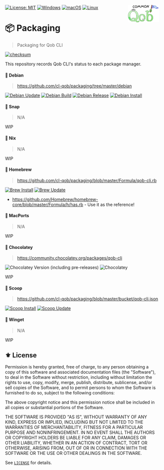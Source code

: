 [![License: MIT](https://img.shields.io/badge/License-MIT-green.svg)](https://opensource.org/licenses/MIT)
[![Windows](https://img.shields.io/badge/-Windows-lightblue?logo=windows&style=flat&logoColor=blue)](#)
[![macOS](https://img.shields.io/badge/-macOS-lightgrey?logo=apple&style=flat&logoColor=white)](#)
[![Linux](https://img.shields.io/badge/-Linux-fcc624?logo=linux&style=flat&logoColor=black)](#)
<a href="#"><img align="right" src="https://raw.githubusercontent.com/cl-qob/cli/master/docs/static/logo.png" width="20%"></a>
# 📦 Packaging
> Packaging for Qob CLI

[![checksum](https://github.com/cl-qob/packaging/actions/workflows/checksum.yml/badge.svg)](https://github.com/cl-qob/packaging/actions/workflows/checksum.yml)

This repository records Qob CLI's status to each package manager.

#### 🧪 Debian
> https://github.com/cl-qob/packaging/tree/master/debian

[![Debian Update](https://github.com/cl-qob/packaging/actions/workflows/debian_update.yml/badge.svg)](https://github.com/cl-qob/packaging/actions/workflows/debian_update.yml)
[![Debian Build](https://github.com/cl-qob/packaging/actions/workflows/debian_build.yml/badge.svg)](https://github.com/cl-qob/packaging/actions/workflows/debian_build.yml)
[![Debian Release](https://github.com/cl-qob/packaging/actions/workflows/debian_release.yml/badge.svg)](https://github.com/cl-qob/packaging/actions/workflows/debian_release.yml)
[![Debian Install](https://github.com/cl-qob/packaging/actions/workflows/debian_install.yml/badge.svg)](https://github.com/cl-qob/packaging/actions/workflows/debian_install.yml)

#### 🧪 Snap
> N/A

WIP

#### 🧪 Nix
> N/A

WIP

#### 🧪 Homebrew
> https://github.com/cl-qob/packaging/blob/master/Formula/qob-cli.rb

[![Brew Install](https://github.com/cl-qob/packaging/actions/workflows/brew_install.yml/badge.svg)](https://github.com/cl-qob/packaging/actions/workflows/brew_install.yml)
[![Brew Update](https://github.com/cl-qob/packaging/actions/workflows/brew_update.yml/badge.svg)](https://github.com/cl-qob/packaging/actions/workflows/brew_update.yml)

- https://github.com/Homebrew/homebrew-core/blob/master/Formula/h/has.rb - Use it as the reference!

#### 🧪 MacPorts
> N/A

WIP

#### 🧪 Chocolatey
> https://community.chocolatey.org/packages/qob-cli

![Chocolatey Version (including pre-releases)](https://img.shields.io/chocolatey/v/qob-cli?logo=chocolatey)
![Chocolatey](https://img.shields.io/chocolatey/dt/qob-cli)

WIP

#### 🧪 Scoop
> https://github.com/cl-qob/packaging/blob/master/bucket/qob-cli.json

[![Scoop Install](https://github.com/cl-qob/packaging/actions/workflows/scoop_install.yml/badge.svg)](https://github.com/cl-qob/packaging/actions/workflows/scoop_install.yml)
[![Scoop Update](https://github.com/cl-qob/packaging/actions/workflows/scoop_update.yml/badge.svg)](https://github.com/cl-qob/packaging/actions/workflows/scoop_update.yml)

#### 🧪 Winget
> N/A

WIP

## ⚜️ License

Permission is hereby granted, free of charge, to any person obtaining a copy
of this software and associated documentation files (the "Software"), to deal
in the Software without restriction, including without limitation the rights
to use, copy, modify, merge, publish, distribute, sublicense, and/or sell
copies of the Software, and to permit persons to whom the Software is
furnished to do so, subject to the following conditions:

The above copyright notice and this permission notice shall be included in all
copies or substantial portions of the Software.

THE SOFTWARE IS PROVIDED "AS IS", WITHOUT WARRANTY OF ANY KIND, EXPRESS OR
IMPLIED, INCLUDING BUT NOT LIMITED TO THE WARRANTIES OF MERCHANTABILITY,
FITNESS FOR A PARTICULAR PURPOSE AND NONINFRINGEMENT. IN NO EVENT SHALL THE
AUTHORS OR COPYRIGHT HOLDERS BE LIABLE FOR ANY CLAIM, DAMAGES OR OTHER
LIABILITY, WHETHER IN AN ACTION OF CONTRACT, TORT OR OTHERWISE, ARISING FROM,
OUT OF OR IN CONNECTION WITH THE SOFTWARE OR THE USE OR OTHER DEALINGS IN THE
SOFTWARE.

See [`LICENSE`](./LICENSE) for details.
